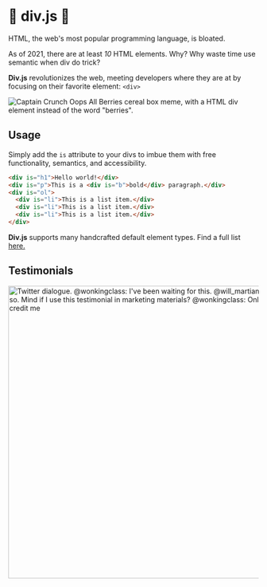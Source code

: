 # 🤠 div.js 🤠
HTML, the web's most popular programming language, is bloated.

As of 2021, there are at least *10* HTML elements. Why? Why waste time use semantic when div do trick?

**Div.js** revolutionizes the web, meeting developers where they are at by focusing on their favorite element: `<div>`

![Captain Crunch Oops All Berries cereal box meme, with a HTML div element instead of the word "berries".](https://user-images.githubusercontent.com/17113462/122575121-678fb680-d01e-11eb-8add-b39a7aad8789.jpg)

## Usage

Simply add the `is` attribute to your divs to imbue them with free functionality, semantics, and accessibility.

```html
<div is="h1">Hello world!</div>
<div is="p">This is a <div is="b">bold</div> paragraph.</div>
<div is="ol">
  <div is="li">This is a list item.</div>
  <div is="li">This is a list item.</div>
  <div is="li">This is a list item.</div>
</div>
```

**Div.js** supports many handcrafted default element types. Find a full list [here.](https://developer.mozilla.org/en-US/docs/Web/HTML/Element)

## Testimonials

<img width="587" alt="Twitter dialogue. @wonkingclass: I've been waiting for this. @will_martian: Thought so. Mind if I use this testimonial in marketing materials? @wonkingclass: Only if you credit me" src="https://user-images.githubusercontent.com/17113462/122583379-26e86b00-d027-11eb-8ae1-fa67bf5f8878.png">
